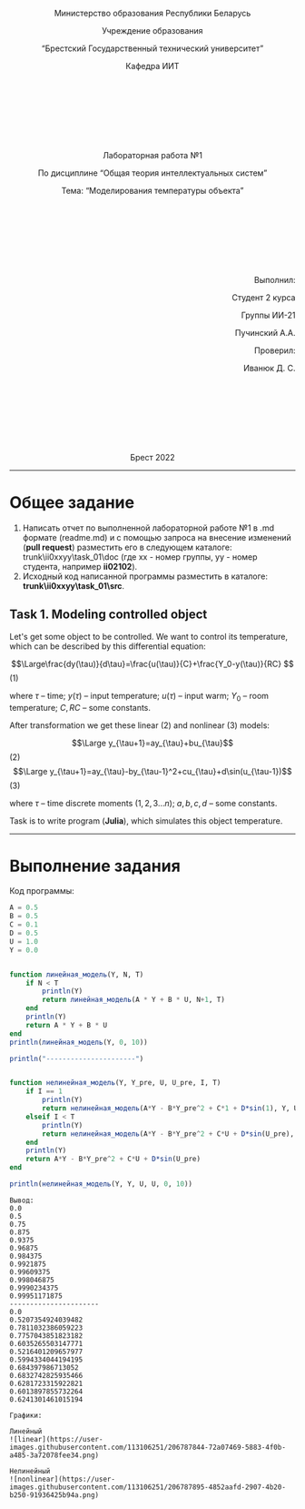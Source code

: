 <p style="text-align: center;">Министерство образования Республики Беларусь</p>
<p style="text-align: center;">Учреждение образования</p>
<p style="text-align: center;">“Брестский Государственный технический университет”</p>
<p style="text-align: center;">Кафедра ИИТ</p>
<div style="margin-bottom: 10em;"></div>
<p style="text-align: center;">Лабораторная работа №1</p>
<p style="text-align: center;">По дисциплине “Общая теория интеллектуальных систем”</p>
<p style="text-align: center;">Тема: “Моделирования температуры объекта”</p>
<div style="margin-bottom: 10em;"></div>
<p style="text-align: right;">Выполнил:</p>
<p style="text-align: right;">Студент 2 курса</p>
<p style="text-align: right;">Группы ИИ-21</p>
<p style="text-align: right;">Пучинский А.А.</p>
<p style="text-align: right;">Проверил:</p>
<p style="text-align: right;">Иванюк Д. С.</p>
<div style="margin-bottom: 10em;"></div>
<p style="text-align: center;">Брест 2022</p>

---

# Общее задание #
1. Написать отчет по выполненной лабораторной работе №1 в .md формате (readme.md) и с помощью запроса на внесение изменений (**pull request**) разместить его в следующем каталоге: trunk\ii0xxyy\task_01\doc (где xx - номер группы, yy - номер студента, например **ii02102**).
2. Исходный код написанной программы разместить в каталоге: **trunk\ii0xxyy\task_01\src**.

## Task 1. Modeling controlled object ##
Let's get some object to be controlled. We want to control its temperature, which can be described by this differential equation:

$$\Large\frac{dy(\tau)}{d\tau}=\frac{u(\tau)}{C}+\frac{Y_0-y(\tau)}{RC} $$ (1)

where $\tau$ – time; $y(\tau)$ – input temperature; $u(\tau)$ – input warm; $Y_0$ – room temperature; $C,RC$ – some constants.

After transformation we get these linear (2) and nonlinear (3) models:

$$\Large y_{\tau+1}=ay_{\tau}+bu_{\tau}$$ (2)
$$\Large y_{\tau+1}=ay_{\tau}-by_{\tau-1}^2+cu_{\tau}+d\sin(u_{\tau-1})$$ (3)

where $\tau$ – time discrete moments ($1,2,3{\dots}n$); $a,b,c,d$ – some constants.

Task is to write program (**Julia**), which simulates this object temperature.

---

# Выполнение задания #

Код программы:
```julia
A = 0.5
B = 0.5
C = 0.1
D = 0.5
U = 1.0
Y = 0.0


function линейная_модель(Y, N, T)
    if N < T
        println(Y)
        return линейная_модель(A * Y + B * U, N+1, T)
    end
    println(Y)
    return A * Y + B * U
end
println(линейная_модель(Y, 0, 10))

println("----------------------")


function нелинейная_модель(Y, Y_pre, U, U_pre, I, T)
    if I == 1
        println(Y)
        return нелинейная_модель(A*Y - B*Y_pre^2 + C*1 + D*sin(1), Y, U, U, I + 1, T)
    elseif I < T
        println(Y)
        return нелинейная_модель(A*Y - B*Y_pre^2 + C*U + D*sin(U_pre), Y, U, U, I + 1, T)
    end
    println(Y)
    return A*Y - B*Y_pre^2 + C*U + D*sin(U_pre)
end

println(нелинейная_модель(Y, Y, U, U, 0, 10))
```
    Вывод:
    0.0
    0.5
    0.75
    0.875
    0.9375
    0.96875
    0.984375
    0.9921875
    0.99609375
    0.998046875
    0.9990234375
    0.99951171875
    ----------------------
    0.0
    0.5207354924039482
    0.7811032386059223
    0.7757043851823182
    0.6035265503147771
    0.5216401209657977
    0.5994334044194195
    0.684397986713052
    0.6832742825935466
    0.6281723315922821
    0.6013897855732264
    0.6241301461015194

    Графики:

    Линейный
    ![linear](https://user-images.githubusercontent.com/113106251/206787844-72a07469-5883-4f0b-a485-3a72078fee34.png)

    Нелинейный
    ![nonlinear](https://user-images.githubusercontent.com/113106251/206787895-4852aafd-2907-4b20-b250-91936425b94a.png)
